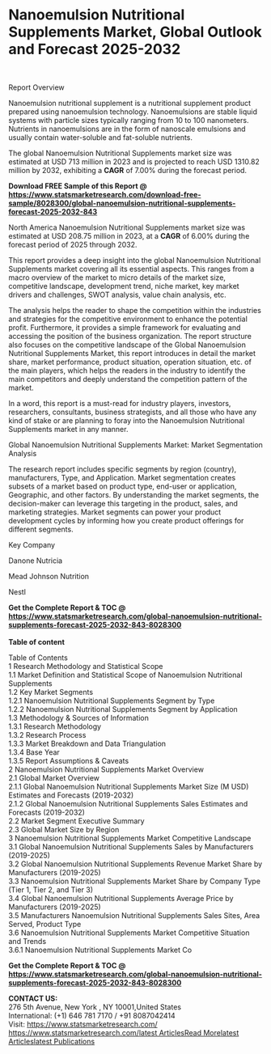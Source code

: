<h1>Nanoemulsion Nutritional Supplements Market, Global Outlook and Forecast 2025-2032</h1><br/><p>Report Overview</p><p>Nanoemulsion nutritional supplement is a nutritional supplement product prepared using nanoemulsion technology. Nanoemulsions are stable liquid systems with particle sizes typically ranging from 10 to 100 nanometers. Nutrients in nanoemulsions are in the form of nanoscale emulsions and usually contain water-soluble and fat-soluble nutrients.</p><p>The global Nanoemulsion Nutritional Supplements market size was estimated at USD 713 million in 2023 and is projected to reach USD 1310.82 million by 2032, exhibiting a <strong>CAGR</strong> of 7.00% during the forecast period.</p><p><strong>Download FREE Sample of this Report @ <a href="https://www.statsmarketresearch.com/download-free-sample/8028300/global-nanoemulsion-nutritional-supplements-forecast-2025-2032-843">https://www.statsmarketresearch.com/download-free-sample/8028300/global-nanoemulsion-nutritional-supplements-forecast-2025-2032-843</a></strong></p><p>North America Nanoemulsion Nutritional Supplements market size was estimated at USD 208.75 million in 2023, at a <strong>CAGR</strong> of 6.00% during the forecast period of 2025 through 2032.</p><p>This report provides a deep insight into the global Nanoemulsion Nutritional Supplements market covering all its essential aspects. This ranges from a macro overview of the market to micro details of the market size, competitive landscape, development trend, niche market, key market drivers and challenges, SWOT analysis, value chain analysis, etc.</p><p>The analysis helps the reader to shape the competition within the industries and strategies for the competitive environment to enhance the potential profit. Furthermore, it provides a simple framework for evaluating and accessing the position of the business organization. The report structure also focuses on the competitive landscape of the Global Nanoemulsion Nutritional Supplements Market, this report introduces in detail the market share, market performance, product situation, operation situation, etc. of the main players, which helps the readers in the industry to identify the main competitors and deeply understand the competition pattern of the market.</p><p>In a word, this report is a must-read for industry players, investors, researchers, consultants, business strategists, and all those who have any kind of stake or are planning to foray into the Nanoemulsion Nutritional Supplements market in any manner.</p><p>Global Nanoemulsion Nutritional Supplements Market: Market Segmentation Analysis</p><p>The research report includes specific segments by region (country), manufacturers, Type, and Application. Market segmentation creates subsets of a market based on product type, end-user or application, Geographic, and other factors. By understanding the market segments, the decision-maker can leverage this targeting in the product, sales, and marketing strategies. Market segments can power your product development cycles by informing how you create product offerings for different segments.</p><p>Key Company</p><p>Danone Nutricia</p><p>Mead Johnson Nutrition</p><p>Nestl</p><div><b>Get the Complete Report & TOC @ <a href="https://www.statsmarketresearch.com/global-nanoemulsion-nutritional-supplements-forecast-2025-2032-843-8028300">https://www.statsmarketresearch.com/global-nanoemulsion-nutritional-supplements-forecast-2025-2032-843-8028300</a></b></div><br><b>Table of content</b><p>Table of Contents<br />1 Research Methodology and Statistical Scope<br />1.1 Market Definition and Statistical Scope of Nanoemulsion Nutritional Supplements<br />1.2 Key Market Segments<br />1.2.1 Nanoemulsion Nutritional Supplements Segment by Type<br />1.2.2 Nanoemulsion Nutritional Supplements Segment by Application<br />1.3 Methodology & Sources of Information<br />1.3.1 Research Methodology<br />1.3.2 Research Process<br />1.3.3 Market Breakdown and Data Triangulation<br />1.3.4 Base Year<br />1.3.5 Report Assumptions & Caveats<br />2 Nanoemulsion Nutritional Supplements Market Overview<br />2.1 Global Market Overview<br />2.1.1 Global Nanoemulsion Nutritional Supplements Market Size (M USD) Estimates and Forecasts (2019-2032)<br />2.1.2 Global Nanoemulsion Nutritional Supplements Sales Estimates and Forecasts (2019-2032)<br />2.2 Market Segment Executive Summary<br />2.3 Global Market Size by Region<br />3 Nanoemulsion Nutritional Supplements Market Competitive Landscape<br />3.1 Global Nanoemulsion Nutritional Supplements Sales by Manufacturers (2019-2025)<br />3.2 Global Nanoemulsion Nutritional Supplements Revenue Market Share by Manufacturers (2019-2025)<br />3.3 Nanoemulsion Nutritional Supplements Market Share by Company Type (Tier 1, Tier 2, and Tier 3)<br />3.4 Global Nanoemulsion Nutritional Supplements Average Price by Manufacturers (2019-2025)<br />3.5 Manufacturers Nanoemulsion Nutritional Supplements Sales Sites, Area Served, Product Type<br />3.6 Nanoemulsion Nutritional Supplements Market Competitive Situation and Trends<br />3.6.1 Nanoemulsion Nutritional Supplements Market Co<br><div><b>Get the Complete Report & TOC @ <a href="https://www.statsmarketresearch.com/global-nanoemulsion-nutritional-supplements-forecast-2025-2032-843-8028300">https://www.statsmarketresearch.com/global-nanoemulsion-nutritional-supplements-forecast-2025-2032-843-8028300</a></b></div></p> <b>CONTACT US:</b><br>276 5th Avenue, New York , NY 10001,United States<br>International: (+1) 646 781 7170 / +91 8087042414<br>Visit: <a href="https://www.statsmarketresearch.com/">https://www.statsmarketresearch.com/</a><br><a href="https://gyeongbokgung.com">https://www.statsmarketresearch.com/</a><a href="https://hallyeomaritime.com">latest Articles</a><a href="https://jingwansa.com">Read More</a><a href=https://nguoiviet.jp/">latest Articles</a><a href="https://www.intelmarketresearch.com/">latest Publications</a>